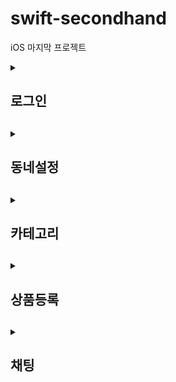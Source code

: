 # swift-secondhand
iOS 마지막 프로젝트

<details>
<summary><h2>로그인<h2></summary>
  
# 🎯주요 작업

- [x]  swiftLint
- [x]  swiftUI로 탭바, 로그인 구현
- [x]  realm을 사용하여 DB구축
- [x]  회원가입시 각 유저의 id 랜덤생성
- [x]  내 계정
    - [x]  회원가입
    - [x]  아이디와 등록할 동네만 입력시 회원가입 버튼 활성화
    - [x]  회원가입 후 아이디를 입력해 [로그인] 가능
    - [x]  로그인 후에는 로그아웃 버튼을 눌러 계정에서 로그아웃
    - [x]  사용자 프로필 이미지 등록하는 기능 구현

# 📚학습 키워드

- swiftUI
- .resizable(): 이미지는 크기에 맞춰서 표시되지만, resizable()사용하게 되면 프레임에 맞게 크기를 조정가능
- ObservableObject : 뷰가 이 객체의 상태 변화를 감지하고 UI를 업데이트
- Published : 프로퍼티들이 변경될 때마다 구독하는 뷰가 업데이트
- State:
    - SwiftUI 뷰 내에서 선언
    - 값이 변경되면 뷰가 다시 랜더링 함
    - 해당 뷰의 생명 주기동안 상태 유지
- Binding: 자식 뷰에 프로퍼티 변경되면 부모 뷰의 프로퍼티 값 변경
- StateObject:
    - ObservableObject 객체의 상태를 관리
    - 뷰의 수명 동안 관찰하는 객체를 유지
- SwiftUI에서 UIKit을 사용하는 방법 : UIViewControllerRepresentable, UIViewRepresentable

# 🤔고민과 해결

Realm에 대해 시각화로 확인하는 방법? ..studio

- `print("realm 위치 \(Realm.Configuration.defaultConfiguration.fileURL!)")`

- 폴더로 이동 → 파일실행하면 됨
![image](https://github.com/codesquad-members-2024/swift-secondhand/assets/104732020/4d9ddf56-c8c2-402e-99b4-e5cede30b9b9)

도로명주소 ??
### -> 주소기반산업지원서비스에서 제공되는 도로명 api를 활용하여 위치추가 기능을 구현하였습니다.
api에서 호출되는 데이터를 어떻게 관리를 해야하나 고민을 많이 했는데, 한번에 불러오는 것보다 스크롤 끝에 도달했을 때마다 데이터를 불러오는 페이징을 구현하여서, 유저가 그전에 원하는 위치를 찾을 수 있다면, 효율적인 흐름이라고 판단하였고, api레퍼런스를 훑어보니 뭔가 페이징을 의도하라는 것처럼 느껴져서 구현해보았습니다.

# 💻결과
![로그인기능결과](https://github.com/codesquad-members-2024/swift-secondhand/assets/104732020/f92102a6-853c-4496-ab5d-95ef719b8699)

</div>
</details>

<details>
<summary><h2>동네설정<h2></summary>

# 🎯주요 작업

- [x]  피드백 개선
- [x]  (leftItem 1) 동네 이름을 누르면 지역 설정할 수 있는 목록 표시
- [x]  회원가입에 지역 데이터를 활용하여 기본으로 선택 설정
- [x]  (leftItem 1 - 동네설정)목록 중에서 특정 동네 셀을 선택하면, 동네 설정 화면 빠져나오고 해당 동네의 중고거래 목록 표시
- [x]  (leftItem 2 내 동네설정하기) 지역 등록, 삭제하는 화면 이동
- [x]  동명(읍, 면)을 검색하여 추가 → 검색된 필터로 목록이 나온다.
- [x]  최대 2곳까지 등록가능
- [x]  등록된 동네 이름 옆의 x버튼을 누르면 해당 동네 삭제할 것인지 알럿 표시
- [x]  닫기 버튼을 통해 해당 화면 빠져나오면, 선택한 동네의 중고 거래 목록 표시
- [x]  하나의 동네만 등록된 상태에서 해제를 할려고 하면, “동네는 최소 1개 이상 선택해야해요. 새로운 동네를 선택한 후, 삭제해주세요” (확인) 알럿 표시

# 📚학습 키워드

- StateObject 초기화할 때 _붙이는 이유

→ Swift는 StateObject를 직접 초기화할 수 없다. 그래서 생성자 내부에서 초기화 값을 제공해야하는데, 이때 _를 사용하여 초기화한다.

- `ScrollView`는 더 많은 유연성을 제공하지만, `List`는 더 간단하고 효율적인 데이터 목록 처리를 제공
- **@ObservedObject 와 @StateObject 차이점**
- `ScrollView`와 함께 `VStack`을 사용하면 모든 자식 뷰가 한 번에 메모리에 로드되는 반면, LazyVStack은 필요한 시점에 뷰를 생성, 즉 스크롤할 때 화면에 보이는 부분을 랜더링한다. 이는 메모리 사용을 줄이고, 최적화에 도움이된다. 그래서 UITableView처럼 데이터가 많을 때 한번에 생성하지 않고, 필요할 때만 생성하게 됨

# 🤔고민

- 비동기 테스트를 작성할 때, 비동기 작업이 완료가 되지않아서, 의도하는 결과를 확인할 수 없었음.

→ asyncAfter를 사용하여 메인 스레드에서 일정 시간 후에 비동기 작업이 완료될 때까지 기다리도록 하여 해결함

- Test작성 시 Mock모델을 만들었는데 왜 Realm에 접근하는가?

→ 기존 LocationSearchView에 UserManager를 주입시킨다고 했는데 중간에 shared하는 코드 한줄이 있었음. ㅜㅜ

- 구조체는 자동으로 멤버와이즈 이니셜라이저를 제공한다.

→ 그러나 사용자 정의 이니셜라이저를 추가하면, 더이상 자동으로 멤버와이즈 이니셜라이저를 제공하지 않는다.

- 알림(alert)이 두 가지 중 하나만 표시되는 이유는 SwiftUI에서 한 번에 하나의 알림만 표시할 수 있기 때문. 따라서 두 알림이 동시에 트리거될 경우, 마지막으로 설정된 알림만 표시

### 🤔 searchQuery가 바뀔 때마다 (debounce가 있지만) 이렇게 sink하는 부분을searchQuery를 바꾸는 메소드를 만드는 것과 어떤 차이가 있을까요?

기존 방식은 모든 변경에 대해 대응하기 때문에 자동으로 업데이트가 되서 편리하지만, 불필요한 요청까지도 발생하게 됩니다.

메소드로 만들게 되면 제어를 할 수 있기때문에, 명확하지만 직접 메소드를 호출해야 해서 많은 코드가 필요하게 된다고 생각합니다.

# [ 트러블 슈팅 ]

**문제 설명**: 사용자가 프로필 이미지를 업데이트하거나 위치를 추가/삭제한 후, `UserManager`의 `user` 속성이 최신 정보를 반영하지 않아 UI가 올바르게 업데이트되지 않는 문제가 발생했습니다.

**해결 방법**: `UserManager` 클래스에 `refreshUser` 메서드를 추가하여 Realm 데이터베이스에서 최신 사용자 정보를 가져와 `user` 속성을 업데이트하도록 했습니다.

**구체적인 구현**:

- `refreshUser` 메서드를 추가하여 사용자의 `username`을 기준으로 Realm 데이터베이스에서 최신 정보를 가져와 `user` 속성에 할당했습니다.
- `updateProfileImage`, `addLocation`, `removeLocation` 등의 메서드에서 데이터베이스에 변경이 발생한 후 `refreshUser`를 호출하여 `user` 속성이 항상 최신 상태를 유지하도록 했습니다.

**결과**: 사용자가 프로필 이미지를 업데이트하거나 위치를 추가/삭제한 후 UI가 최신 정보를 반영하게 되어 데이터 일관성과 사용자 경험이 향상되었습니다.

# 💻결과
![동네설정 결과](https://github.com/codesquad-members-2024/swift-secondhand/assets/104732020/328a7cff-800c-42d1-9879-db32d16787a3)


</div>
</details>

<details>
<summary><h2>카테고리<h2></summary>

# 🎯주요 작업

- [x]  홈: 카테고리
    - [x]  홈에서 (rightItem) 카테고리 버튼을 누르면, 화면 오른쪽에서 왼쪽으로 푸시 애니메이션으로 카테고리 화면 이동
    - [x]  뒤로 버튼 누르면 직전 페이지로 이동
    - [x]  각 카테고리를 누르면, 현재 동네에서 판매되고 있는 상품 중에 해당 카테고리에 포함된 것만 보여준다.
    - [x]  카테고리 종류는 19개

# 📚학습 키워드

Data(constentsOf:) : 주어진 네트워크 URL를 요청하기 위해 동기적인 작업으로 사용하면 안된다. 느린 네트워크인 경우에 현재 스레드를 블락이 될 수 있으며, 사용자 경험을 저하시키기 때문이다. 최악의 경우 앱이 중단될 수 있다.

그래서 URLSession의 `dataTask(with:completionHandler:)` 를 사용을 권장한다. 이 메서드는 네트워크 요청 자체를 비동기적으로 작업을 처리하고, 콜백이나 클로저를 통해 결과를 전달받을 수 있어서 메인스레드를 블락하지 않고 효율적으로 데이터를 처리한다.

- **@StateObject**: 뷰가 직접 소유하고 관리해야 하는 객체의 상태를 관리할 때 사용합니다. 주로 뷰 내에서 객체를 생성하고 초기화할 때 사용합니다.
- **@ObservedObject**: 외부에서 전달된 객체의 상태를 관찰할 때 사용합니다. 객체는 다른 곳에서 생성되고 관리됩니다.

### **지연 로딩(Lazy Loading)**

- 두 그리드 모두 지연 로딩 방식을 사용하여 성능을 최적화합니다. 화면에 보이는 아이템만 로드하여 메모리 사용을 줄입니다.
- 이와 달리 일반 `ForEach`나 `VStack`, `HStack`은 모든 아이템을 한 번에 로드합니다. 데이터가 많을 경우 성능 저하가 발생할 수 있습니다.

# 🤔고민과 해결

## @State private var uiImage: UIImage?

`@State`는 SwiftUI에서 상태를 관리하는 데 사용되며, 상태가 변경될 때 뷰를 다시 렌더링하도록 합니다. 만약 `private var uiImage: UIImage?`로 상태를 선언하면 SwiftUI는 상태 변경을 감지하지 못하므로 뷰가 업데이트되지 않아서, 속성래퍼를 사용하게 됨.

→ 위의 방법보다 SwiftUI에서는 `AsyncImage` 방법이 있음 !!!

카테고리 기능을 구현할 때,

HomeView에서 카테고리 선택을 해서 selectedCategory가 변화하면 ProductListView가 감지를 해서 onChange를 사용해서 바뀔때마다 ProductListViewModel의 카테고리 필터링이 되도록 흐름을 의도함.

## 그냥 self.wait 을 하는 것과 DispatchQueue.main.asyncAfter() 하는 것과 어떤 차이가 있던가요? 왜 꼭 메인 스레드여야 했나요?

`test_SearchQueryUpdateResults(): XCTAssertEqual failed: ("[]") is not equal to ("[secondhand.Address(roadAddr: "경기도 수원시 권선구 호매실로 103 (호매실동, 호매실스타힐스)", emdNm: "호매실동"), secondhand.Address(roadAddr: "경기도 수원시 권선구 호매실로90번길 86 (호매실동)", emdNm: "호매실동")]")`

이러한 에러가 발생 

`viewModel.searchQuery = "호매실"`의 설정 후에 발생하는 비동기 작업들이 완료되기를 보장하기 위해서, 의도하는 테스트의 에러를 해결하기 위해서 DispatchQueue.main.asyncAfter()하게 되었습니다.

# 💻결과

![카테고리 결과](https://github.com/codesquad-members-2024/swift-secondhand/assets/104732020/f93d7f9d-1986-44bc-8033-7ccd989a2785)


</div>
</details>

<details>
<summary><h2>상품등록<h2></summary>

# 🎯주요 작업

- [x]  홈: 새로운 상품 등록 - 이미지
    - [x]  이미지 - 내 이미지를 불러와 업로드
    - [x]  이미지 버튼에는 등록된 갯수만큼 숫자 카운팅 (1장~10장)
    - [x]  등록한 이미지는 가로 스크롤링을 통해 확인
    - [x]  처음 등록된 이미지는 자동으로 `대표 사진`이 표시, 썸네일에도 활용됨
    - [x]  등록한 이미지들은 모두 오른쪽 상단에 X버튼이 달린 형태
        - [x]  X버튼을 포함한 이미지를 한 영역으로 하여 누르면 해당이미지를 삭제 가능
- [x]  홈: 새로운 상품 등록 - 카테고리
    - [x]  글 제목을 입력하면, 하단에 추천 카테고리를 랜덤 순서로 3개 보여준다.
    - [x]  카테고리는 하나만 선택할 수 있고, 사용자가 선택한 카테고리는 즉시 색상이 변경
    - [x]  카테고리 영역 오른쪽 >를 누르면 모든 카테고리를 선택할 수 있는 영역 나타남
    - [x]  목록중에서 카테고리 선택하면 직전화면으로 돌아가고, 해당 카테고리가 적용
- [x]  홈: 새로운 상품 등록 - 설명, 기능 구현
    - [x]  상세 설명 영역의 높이는 5줄의 내용이 늘어나는 높이로 최소
    - [x]  사용자가 입력하는 내용에 맞춰 크기 조절
    - [x]  가격은 선택사항, 아무런 정보를 입력하지 않을 경우 상세 페이지에는 “가격 없음”으로 나타남
    - [x]  하단 왼쪽은 등록될 동네를 보여주는 영역, 홈에서 설정되었던 동네를 그대로 보여준다.
    - [x]  해당 영역을 누르면 내가 등록해놓은 동네 중에서 이 상품이 업로드 될 동네를 선택할 수 있도록 해줌
    - [x]  홈에서는 역삼1동인데, 상품 등록 페이지에서 다른 동네 선택시 완료버튼을 눌렀을 때, 다른 동네로 될 수 있도록 해야 한다.
    - [ ]  활성화 된 완료버튼을 누르면 등록한 상품의 상세 페이지로 이동

# 📚학습 키워드
## 1️⃣  글쓰기 버튼
### GeometryReader

- swiftUI에서 뷰의 크기와 위치를 읽어올 수 있는 컨테이너 뷰
- 자신이 포함하는 뷰의 레이아웃 정보에 접근할 수 있도록 해줍니다.
- 클로저를 받아들여, GeometryProxy 라는 매개변수를 통해 뷰의 레이아웃을 제공합니다.

## 2️⃣ 홈: 새로운 상품 등록 - 이미지
- UIKit코드로 SwiftUI Preview 사용해서 코드베이스로 원활하게 결과물 확인 가능

## 3️⃣ 홈: 새로운 상품 등록 - 설명, 기능 구현
- SandBox - Documents

# 🤔고민과 해결
## 1️⃣ 글쓰기 버튼
스크롤 감지할 때, 비교값 0, 50, 100의 차이는?

```swift
.background(GeometryReader { geo -> Color in
                    DispatchQueue.main.async {
                        isDragging = geo.frame(in: .global).minY < 100
                    }
                    return Color.clear
                })
```

→ 비교값이 커질 수록 작은 스크롤만으로 상태가 변경된다. 일정 비교값 이상되면 오히려 스크롤을 올려야 변경됨

## 2️⃣ 홈: 새로운 상품 등록 - 이미지

- SF Symbols의 아이콘을 그대로 쓸 때, 안에 X 표시를 흰색으로 채울려고 할 때, 단순히 틴트색과 배경색을 지정해서 원하는 색은 의도했으나 매끄럽지 않은 것을 포착함.

→ 심볼 팔레트를 구성해서 흰색과 검정색으로 이미지에 색상을 적용한다.

```swift
guard var xmarkImage = UIImage(systemName: "xmark.circle.fill") else { return UIImageView() }
        let primaryColor = UIColor.white
        let secondaryColor = UIColor.black
        
        let configuration = UIImage.SymbolConfiguration(paletteColors: [primaryColor, secondaryColor])
        xmarkImage = xmarkImage.withConfiguration(configuration)
        
        let xmarkView = UIImageView(image: xmarkImage)
```

- 이미지뷰와 X표시뷰 둘중 하나를 선택했을 때, 삭제기능을 구현할 때 공통된 메소드가 호출되기 때문에 제스처를 하나 만들어서 두 곳에 제스처하나를 등록했는데, 둘중 하나만 기능이 호출됨

→ 제스처를 각각 따로 만들어서 지정해줬더니 해결됨

## 3️⃣ 새로운 상품 등록(카테고리)
- 카테고리 선택시 맨 앞에 위치는 하는데 스크롤 된 위치에 그대로 있게 된다.

→ 카테고리 선택 후 스크롤 뷰의 콘텐츠오프셋을 조정하여서 첫 번째 항목을 보여주도록 해결함.

- 제목을 입력하면 스크롤 뷰와 버튼이 생기도록 할려면? 

→ 스택뷰를 사용해서 텍스트필드에서 입력끝이 감지되면, 카테고리 관련된 뷰를 스택뷰에 1번 위치에 넣도록 삽입한다.

## 4️⃣ 홈: 새로운 상품 등록 - 설명, 기능 구현
- textView의 5줄 높이씩 늘어날 때, safe Area까지 늘어나게 할려면?

→ 초기 높이를 5줄 높이로 설정하고, 델리게이트를 활용하여 5줄 높이씩 늘린다.

→ 그래도 미흡한 점이 보임. ( 15줄로 맥시멈 걸어놨는데, ToolBar 넘어서 크기가 늘어나는 문제 발생)

제약조건 설정에 시간을 많이 보냈다.. 

UIKit으로 만든 상품등록뷰의 네비게이션과 SwiftUI에서 화면 이동시 네비게이션바 2개가 생기는 고민

- 상품등록 기능 구현할 때 서버없이 구현하고자 할때?

→ 앱번들은 읽기만 가능하고, 쓰기는 되지 않는다.

그래서 앱번들에 기본 Products.json파일을  Documents 경로에서 Products.json파일을 찾고 없으면 앱번들에 있는 기본 파일을 넣고, 있으면 Documents파일을 가지고 추가를 한다.

- 상품추가하고 나서 저장이 잘되는것은 확인했는데, 뷰 업데이트가 안되는 현상

→ 메인큐에 지정하니깐 바로 해결.. 이 버그에 시간이 가장 오래 걸렸다..

- PickerView를  SignFormView에서 @State, @Binding으로 사용되고 있는데, 이를 프로필사진 변경할 때, 재사용하기 위해서 ProfileView에서  바인딩 관계로 inputImage를 ProfileView에서도 할 수 밖에 없는 구조.

→ 속성을 그대로 변경하지 않고 매개변수를 받아서 프로필 사진을 업데이트 할 수 있는 방법을 고안

# 💻결과

![상품등록결과](https://github.com/codesquad-members-2024/swift-secondhand/assets/104732020/9d393499-2e40-4cba-9c33-a10fdf7f2cc2)


</div>
</details>

<details>
<summary><h2>채팅<h2></summary>

# 🎯주요 작업
- [x]  채팅
    - [x]  채팅 목록은 아래와 같이 노출
        - 상대방 아이디
        - 가장 최신의 채팅 내용
        - 마지막 업데이트 시간
        - 관련 상품이미지
        - 메세지를 확인하지 않은 경우, 몇 개의 메세지가 남겨졌는지 갯수를 표시
    - [x]  상세 채팅화면
        - [x]  왼쪽 상단 - 뒤로버튼, 중앙 - 상대방 닉네임, 오른쪽 - 더보기 버튼
        - [x]  상단 네비게이션 아래로 관련 상품의 이미지, 상태, 이름, 가격 표시
        - [x]  화면 하단에는 메세지를 보낼 수 있는 인풋 박스
        - [x]  메세지를 입력하면 버튼 활성화

# 📚학습 키워드

**combineLatest :** 여러 퍼블리셔의 값을 동시에 감시하고, 그 중 하나라도 값이 변경될 때마다 최신 값을 함께 방출할 수 있습니다.

- MongoDB Atlas: 클라우드 데이터베이스 서비스
    - 서로 다른 기기가 같은 데이터베이스를 바라보기 위해 Atlas를 사용해야 한다고 판단하였습니다.
    - MongoDB Realm이 독립된 서비스로 제공되었으나, 현재는 MongoDB Atlas 플랫폼 내에서 Realm을 포함한 다양한 기능을 통합적으로 관리할 수 있습니다.
        - Device Sync: 모바일 장치와 Atlas 클러스터 간의 실시간 데이터를 동기화합니다.
        - App Services: 백엔드 인프라를 관리할 필요 없이 개발이 가능합니다.
        - Realm: MongoDB Atlas와 통합되어 클라우드와 원활한 동기화를 지원합니다. 개발자는 Atlas를 사용하여 데이터를 중앙에서 관리하고, Realm을 통해 모바일 앱에서 데이터를 사용할 수 있습니다.

## 클라우드 Realm을 사용하기 위한 과정

### Atlas

1. 클러스터를 생성합니다.
    - 클러스터: 여러 대의 컴퓨터를 하나의 시스템처럼 작동하도록 구성한 집합체입니다.
2. 데이터베이스 접근을 설정합니다.
    - 토이 프로젝트이기 때문에, 모든 IP 주소에서 접근할 수 있도록 0.0.0.0으로 설정합니다.
    - 익명 인증으로 접근이 쉽도록 설정합니다.
3. App Services에서 새로운 앱을 생성하고 앱 ID를 확보합니다.

### Xcode (클라우드 Realm에 접근하기 위한 과정)

1. 토이 프로젝트이므로, 쉽게 접근할 수 있도록 익명 사용자로 로그인 시도합니다.
    - 로그인에 성공하면 클라우드 Realm을 구성하는 `configureRealm()`을 호출합니다.
2. 클라우드 Realm을 구성합니다.
    - 현재 사용자가 있는지 확인합니다.
    - 동기화할 객체 유형을 설정합니다.
        - 특정 쿼리에 해당하는 데이터만 동기화하여 데이터 사용량을 줄일 수 있습니다.
        - 필요한 데이터만 실시간으로 갱신할 수 있습니다.
    - `asyncOpen` 메소드 자체가 비동기적으로 Realm을 오픈합니다.
        - 성공하면 구독을 설정합니다.
3. 구독이 업데이트된 클라우드 Realm을 변수에 저장합니다.
    - 왜 구독을 하는가? 구독을 통해 필요한 데이터만 동기화할 수 있습니다. 이에 따라 성능 최적화와 네트워크 사용량을 줄일 수 있습니다. 또한, 중복 구독을 방지하는 이유도 있습니다.

# 🤔고민과 해결

클라우드 Realm을 사용하고 나서부터, 상품등록완료 후 로그인이 풀리는 버그 발생했습니다.

→ userManager가 EnvironmentObject로 주입되는데, ObservableObject준수하지 않아서 발생한 버그로 생각됩니다.

→ AppState에 하위로 @Published 속성래퍼로 userManager를 지정해서 해결하였습니다.

# 💻결과

![채팅결과](https://github.com/codesquad-members-2024/swift-secondhand/assets/104732020/16510e5e-1ae8-4bbd-9a02-9fceac97a182)


</div>
</details>
